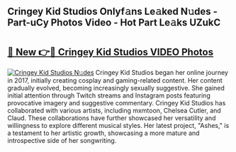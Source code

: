 ## Cringey Kid Studios Onlyf𝚊ns Le𝚊ked N𝚞des - Part-uCy Photos Video - Hot Part Le𝚊ks UZukC

# <h2><a href="http://ab45355.deff.icu/?id=Cringey+Kid+Studios">🔗 New 👉🔴 Cringey Kid Studios VIDEO Photos</a></h2>

[![Cringey Kid Studios N𝚞des](https://i.imgur.com/rIISA9y.gif)](http://ab45355.deff.icu/?id=Cringey+Kid+Studios)
Cringey Kid Studios began her online journey in 2017, initially creating cosplay and gaming-related content. Her content gradually evolved, becoming increasingly sexually suggestive. She gained initial attention through Twitch streams and Instagram posts featuring provocative imagery and suggestive commentary. Cringey Kid Studios has collaborated with various artists, including mxmtoon, Chelsea Cutler, and Claud. These collaborations have further showcased her versatility and willingness to explore different musical styles. Her latest project, "Ashes," is a testament to her artistic growth, showcasing a more mature and introspective side of her songwriting.
